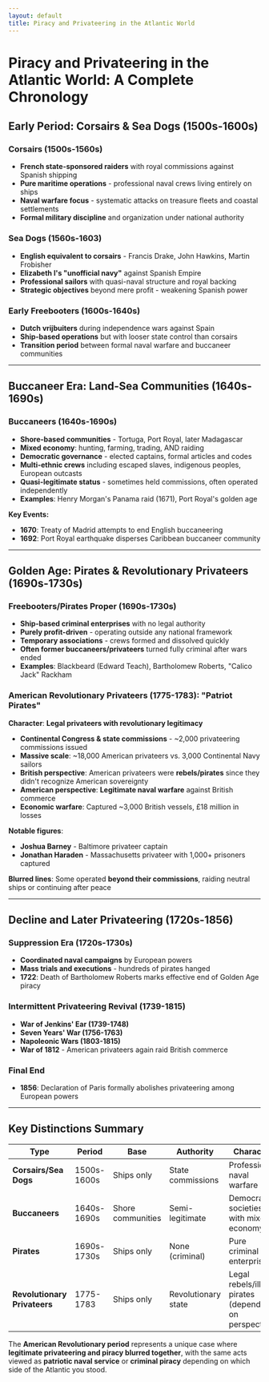 ```yaml
---
layout: default
title: Piracy and Privateering in the Atlantic World
---
```


# Piracy and Privateering in the Atlantic World: A Complete Chronology

## **Early Period: Corsairs & Sea Dogs (1500s-1600s)**

### **Corsairs (1500s-1560s)**
- **French state-sponsored raiders** with royal commissions against Spanish shipping
- **Pure maritime operations** - professional naval crews living entirely on ships
- **Naval warfare focus** - systematic attacks on treasure fleets and coastal settlements
- **Formal military discipline** and organization under national authority

### **Sea Dogs (1560s-1603)**
- **English equivalent to corsairs** - Francis Drake, John Hawkins, Martin Frobisher
- **Elizabeth I's "unofficial navy"** against Spanish Empire
- **Professional sailors** with quasi-naval structure and royal backing
- **Strategic objectives** beyond mere profit - weakening Spanish power

### **Early Freebooters (1600s-1640s)**
- **Dutch vrijbuiters** during independence wars against Spain
- **Ship-based operations** but with looser state control than corsairs
- **Transition period** between formal naval warfare and buccaneer communities

---

## **Buccaneer Era: Land-Sea Communities (1640s-1690s)**

### **Buccaneers (1640s-1690s)**
- **Shore-based communities** - Tortuga, Port Royal, later Madagascar
- **Mixed economy**: hunting, farming, trading, AND raiding
- **Democratic governance** - elected captains, formal articles and codes
- **Multi-ethnic crews** including escaped slaves, indigenous peoples, European outcasts
- **Quasi-legitimate status** - sometimes held commissions, often operated independently
- **Examples**: Henry Morgan's Panama raid (1671), Port Royal's golden age

**Key Events:**
- **1670**: Treaty of Madrid attempts to end English buccaneering
- **1692**: Port Royal earthquake disperses Caribbean buccaneer community

---

## **Golden Age: Pirates & Revolutionary Privateers (1690s-1730s)**

### **Freebooters/Pirates Proper (1690s-1730s)**
- **Ship-based criminal enterprises** with no legal authority
- **Purely profit-driven** - operating outside any national framework
- **Temporary associations** - crews formed and dissolved quickly
- **Often former buccaneers/privateers** turned fully criminal after wars ended
- **Examples**: Blackbeard (Edward Teach), Bartholomew Roberts, "Calico Jack" Rackham

### **American Revolutionary Privateers (1775-1783): "Patriot Pirates"**

**Character**: **Legal privateers with revolutionary legitimacy**
- **Continental Congress & state commissions** - ~2,000 privateering commissions issued
- **Massive scale**: ~18,000 American privateers vs. 3,000 Continental Navy sailors
- **British perspective**: American privateers were **rebels/pirates** since they didn't recognize American sovereignty
- **American perspective**: **Legitimate naval warfare** against British commerce
- **Economic warfare**: Captured ~3,000 British vessels, £18 million in losses

**Notable figures**: 
- **Joshua Barney** - Baltimore privateer captain
- **Jonathan Haraden** - Massachusetts privateer with 1,000+ prisoners captured

**Blurred lines**: Some operated **beyond their commissions**, raiding neutral ships or continuing after peace

---

## **Decline and Later Privateering (1720s-1856)**

### **Suppression Era (1720s-1730s)**
- **Coordinated naval campaigns** by European powers
- **Mass trials and executions** - hundreds of pirates hanged
- **1722**: Death of Bartholomew Roberts marks effective end of Golden Age piracy

### **Intermittent Privateering Revival (1739-1815)**
- **War of Jenkins' Ear (1739-1748)**
- **Seven Years' War (1756-1763)**
- **Napoleonic Wars (1803-1815)**
- **War of 1812** - American privateers again raid British commerce

### **Final End**
- **1856**: Declaration of Paris formally abolishes privateering among European powers

---

## **Key Distinctions Summary**

| Type | Period | Base | Authority | Character |
|------|--------|------|-----------|-----------|
| **Corsairs/Sea Dogs** | 1500s-1600s | Ships only | State commissions | Professional naval warfare |
| **Buccaneers** | 1640s-1690s | Shore communities | Semi-legitimate | Democratic societies with mixed economy |
| **Pirates** | 1690s-1730s | Ships only | None (criminal) | Pure criminal enterprise |
| **Revolutionary Privateers** | 1775-1783 | Ships only | Revolutionary state | Legal rebels/illegal pirates (depending on perspective) |

The **American Revolutionary period** represents a unique case where **legitimate privateering and piracy blurred together**, with the same acts viewed as **patriotic naval service** or **criminal piracy** depending on which side of the Atlantic you stood.